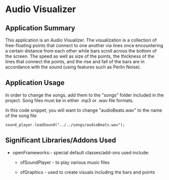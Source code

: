 # Audio Visualizer

**Application Summary**
------------------------

This application is an Audio Visualizer. The visualization is a collection of free-floating points that connect to one another via lines once encountering a certain distance from each other while bars scroll across the bottom of the screen. The speed as well as size of the points, the thickness of the lines that connect the points, and the rise and fall of the bars are in accordance with the sound (using features such as Perlin Noise).

**Application Usage**
------------------

In order to change the songs, add them to the "songs" folder included in the project. Song files must be in either .mp3 or .wav file formats.

In this code snippet, you will want to change "audioBeats.wav" to the name of the song file

    sound_player.loadSound("../../songs/audioBeats.wav");

**Significant Libraries/Addons Used**
-------------------------------------

* openFrameworks:- special default classes/add-ons used include:

    * ofSoundPlayer - to play various music files

    * ofGraphics - used to create visuals including the bars and points 
